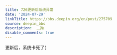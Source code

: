 ```yaml
---
title: 726更新后系统异常
date: '2024-07-29'
linkTitle: https://bbs.deepin.org/en/post/275709
source: deepin_bbs
description:  二狗 
disable_comments: true
---
```

更新后，系统卡死了(
